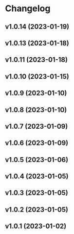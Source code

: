 # Changelog

<!--next-version-placeholder-->

## v1.0.14 (2023-01-19)


## v1.0.13 (2023-01-18)


## v1.0.11 (2023-01-18)


## v1.0.10 (2023-01-15)


## v1.0.9 (2023-01-10)


## v1.0.8 (2023-01-10)


## v1.0.7 (2023-01-09)


## v1.0.6 (2023-01-09)


## v1.0.5 (2023-01-06)


## v1.0.4 (2023-01-05)


## v1.0.3 (2023-01-05)


## v1.0.2 (2023-01-05)


## v1.0.1 (2023-01-02)

